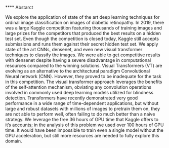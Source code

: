 **** Abstarct

We explore the application of state of the art deep learning techniques for ordinal image classification on images of diabetic retinopathy. 
In 2019, there was a large Kaggle competition featuring thousands of training images and large prizes for the competitors that produced the best results on a hidden test set. 
Even though the competition is closed today, Kaggle still accepts submissions and runs them against their secret hidden test set. 
We apply state of the art CNNs, densenet, and even new visual transformer techniques to classify the images. 
We were able to get competitive results with densenet despite having a severe disadvantage in computational resources compared to the winning solutions. 
Visual Transformers (VT) are evolving as an alternative to the architectural paradigm Convolutional Neural network (CNN).
However, they proved to be inadequate for the task in this competition. The visual transformer approach leverages the benefits of the self-attention mechanism, obviating any convolution operations involved in commonly used deep learning models utilized for blindness detection. Transformers have recently demonstrated very good performance in a wide range of time-dependent applications, but without large and robust datasets with millions of images to pretrain them on, they are not able to perform well, often failing to do much better than a naive strategy. We leverage the free 36 hours of GPU time that Kaggle offers to it’s accounts; in the analysis of this problem we used over 100 hours of GPU time. It would have been impossible to train even a single model without the GPU acceleration, but still more resources are needed to fully explore this domain. 
